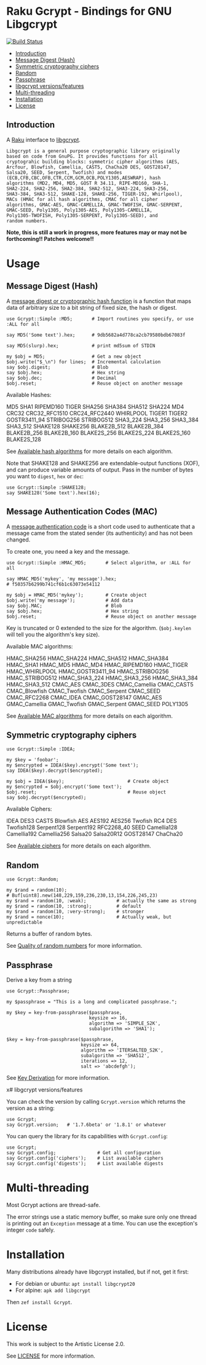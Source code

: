 # Raku Gcrypt - Bindings for GNU Libgcrypt

[![Build Status](https://travis-ci.org/CurtTilmes/raku-libgcrypt.svg)](https://travis-ci.org/CurtTilmes/raku-libgcrypt)

* [Introduction](#introduction)
* [Message Digest (Hash)](#message-digest-hash)
* [Symmetric cryptography ciphers](#symmetric-cryptography-ciphers)
* [Random](#random)
* [Passphrase](#passphrase)
* [libgcrypt versions/features](#libgcrypt-versionsfeatures)
* [Multi-threading](#multi-threading)
* [Installation](#installation)
* [License](#license)

## Introduction

A [Raku](https://raku.org/) interface to
[libgcrypt](https://gnupg.org/software/libgcrypt/).

    Libgcrypt is a general purpose cryptographic library originally
    based on code from GnuPG. It provides functions for all
    cryptograhic building blocks: symmetric cipher algorithms (AES,
    Arcfour, Blowfish, Camellia, CAST5, ChaCha20 DES, GOST28147,
    Salsa20, SEED, Serpent, Twofish) and modes
    (ECB,CFB,CBC,OFB,CTR,CCM,GCM,OCB,POLY1305,AESWRAP), hash
    algorithms (MD2, MD4, MD5, GOST R 34.11, RIPE-MD160, SHA-1,
    SHA2-224, SHA2-256, SHA2-384, SHA2-512, SHA3-224, SHA3-256,
    SHA3-384, SHA3-512, SHAKE-128, SHAKE-256, TIGER-192, Whirlpool),
    MACs (HMAC for all hash algorithms, CMAC for all cipher
    algorithms, GMAC-AES, GMAC-CAMELLIA, GMAC-TWOFISH, GMAC-SERPENT,
    GMAC-SEED, Poly1305, Poly1305-AES, Poly1305-CAMELLIA,
    Poly1305-TWOFISH, Poly1305-SERPENT, Poly1305-SEED), and
    random numbers.

**Note, this is still a work in progress, more features may or may not
  be forthcoming!!  Patches welcome!!**

# Usage

## Message Digest (Hash)

A [message digest or cryptographic hash
function](https://en.wikipedia.org/wiki/Cryptographic_hash_function)
is a function that maps data of arbitrary size to a bit string of
fixed size, the hash or digest.

```
use Gcrypt::Simple :MD5;       # Import routines you specify, or use :ALL for all

say MD5('Some text').hex;      # 9db5682a4d778ca2cb79580bdb67083f

say MD5(slurp).hex;            # print md5sum of STDIN

my $obj = MD5;                 # Get a new object
$obj.write("$_\n") for lines;  # Incremental calculation
say $obj.digest;               # Blob
say $obj.hex;                  # Hex string
say $obj.dec;                  # Decimal
$obj.reset;                    # Reuse object on another message
```

Available Hashes:

MD5 SHA1 RIPEMD160 TIGER SHA256 SHA384 SHA512 SHA224 MD4 CRC32
CRC32_RFC1510 CRC24_RFC2440 WHIRLPOOL TIGER1 TIGER2 GOSTR3411_94
STRIBOG256 STRIBOG512 SHA3_224 SHA3_256 SHA3_384 SHA3_512 SHAKE128
SHAKE256 BLAKE2B_512 BLAKE2B_384 BLAKE2B_256 BLAKE2B_160 BLAKE2S_256
BLAKE2S_224 BLAKE2S_160 BLAKE2S_128

See [Available hash algorithms](https://gnupg.org/documentation/manuals/gcrypt/Available-hash-algorithms.html) for more details on each algorithm.

Note that SHAKE128 and SHAKE256 are extendable-output functions (XOF),
and can produce variable amounts of output.  Pass in the number of
bytes you want to `digest`, `hex` or `dec`:
```
use Gcrypt::Simple :SHAKE128;
say SHAKE128('Some text').hex(16);
```

## Message Authentication Codes (MAC)

A [message authentication
code](https://en.wikipedia.org/wiki/Message_authentication_code) is a
short code used to authenticate that a message came from the stated
sender (its authenticity) and has not been changed.

To create one, you need a key and the message.

```
use Gcrypt::Simple :HMAC_MD5;       # Select algorithm, or :ALL for all

say HMAC_MD5('mykey', 'my message').hex;
# f50357b6299b741cf6b1c63073e54112

my $obj = HMAC_MD5('mykey');        # Create object
$obj.write('my message');           # Add data
say $obj.MAC;                       # Blob
say $obj.hex;                       # Hex string
$obj.reset;                         # Reuse object on another message
```

Key is truncated or 0 extended to the size for the algorithm.
(`$obj.keylen` will tell you the algorithm's key size).

Available MAC algorithms:

HMAC_SHA256 HMAC_SHA224 HMAC_SHA512 HMAC_SHA384 HMAC_SHA1 HMAC_MD5
HMAC_MD4 HMAC_RIPEMD160 HMAC_TIGER HMAC_WHIRLPOOL HMAC_GOSTR3411_94
HMAC_STRIBOG256 HMAC_STRIBOG512 HMAC_SHA3_224 HMAC_SHA3_256
HMAC_SHA3_384 HMAC_SHA3_512 CMAC_AES CMAC_3DES CMAC_Camellia
CMAC_CAST5 CMAC_Blowfish CMAC_Twofish CMAC_Serpent CMAC_SEED
CMAC_RFC2268 CMAC_IDEA CMAC_GOST28147 GMAC_AES GMAC_Camellia
GMAC_Twofish GMAC_Serpent GMAC_SEED POLY1305

See [Available MAC algorithms](https://gnupg.org/documentation/manuals/gcrypt/Available-MAC-algorithms.html) for more details on each algorithm.

## Symmetric cryptography ciphers
```
use Gcrypt::Simple :IDEA;

my $key = 'foobar';
my $encrypted = IDEA($key).encrypt('Some text');
say IDEA($key).decrypt($encrypted);

my $obj = IDEA($key);                       # Create object
my $encrypted = $obj.encrypt('Some text');
$obj.reset;                                 # Reuse object
say $obj.decrypt($encrypted);
```

Available Ciphers:

IDEA DES3 CAST5 Blowfish AES AES192 AES256
Twofish RC4 DES Twofish128 Serpent128 Serpent192
RFC2268_40 SEED Camellia128 Camellia192 Camellia256
Salsa20 Salsa20R12 GOST28147 ChaCha20

See [Available ciphers](https://gnupg.org/documentation/manuals/gcrypt/Available-ciphers.html) for more details on each algorithm.

## Random
```
use Gcrypt::Random;

my $rand = random(10);
# Buf[uint8].new(148,229,159,236,230,13,154,226,245,23)
my $rand = random(10, :weak);           # actually the same as strong
my $rand = random(10, :strong);         # default
my $rand = random(10, :very-strong);    # stronger
my $rand = nonce(10);                   # Actually weak, but unpredictable
```

Returns a buffer of random bytes.

See [Quality of random numbers](https://gnupg.org/documentation/manuals/gcrypt/Quality-of-random-numbers.html) for more information.

## Passphrase

Derive a key from a string

```
use Gcrypt::Passphrase;

my $passphrase = "This is a long and complicated passphrase.";

my $key = key-from-passphrase($passphrase,
                              keysize => 16,
                              algorithm => 'SIMPLE_S2K',
                              subalgorithm => 'SHA1');

$key = key-from-passphrase($passphrase,
                           keysize => 64,
                           algorithm => 'ITERSALTED_S2K',
                           subalgorithm => 'SHA512',
                           iterations => 12,
                           salt => 'abcdefgh');

```
See [Key Derivation](https://gnupg.org/documentation/manuals/gcrypt/Key-Derivation.html) for more information.

x# libgcrypt versions/features

You can check the version by calling `Gcrypt.version` which returns
the version as a string:

```
use Gcrypt;
say Gcrypt.version;   # '1.7.6beta' or '1.8.1' or whatever
```

You can query the library for its capabilities with `Gcrypt.config`:

```
use Gcrypt;
say Gcrypt.config;               # Get all configuration
say Gcrypt.config('ciphers');    # List available ciphers
say Gcrypt.config('digests');    # List available digests
```

# Multi-threading

Most Gcrypt actions are thread-safe.

The error strings use a static memory buffer, so make sure only one
thread is printing out an `Exception` message at a time.  You can use
the exception's integer `code` safely.

# Installation

Many distributions already have libgcrypt installed, but if not, get it
first:
* For debian or ubuntu: `apt install libgcrypt20`
* For alpine: `apk add libgcrypt`

Then `zef install Gcrypt`.

# License

This work is subject to the Artistic License 2.0.

See [LICENSE](LICENSE) for more information.
